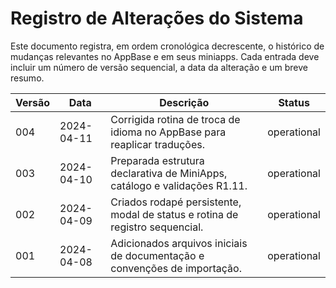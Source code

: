 # Registro de Alterações do Sistema

Este documento registra, em ordem cronológica decrescente, o histórico de mudanças relevantes no AppBase e em seus miniapps. Cada entrada deve incluir um número de versão sequencial, a data da alteração e um breve resumo.

| Versão | Data       | Descrição                                                                 | Status      |
|--------|------------|----------------------------------------------------------------------------|-------------|
| 004    | 2024-04-11 | Corrigida rotina de troca de idioma no AppBase para reaplicar traduções.    | operational |
| 003    | 2024-04-10 | Preparada estrutura declarativa de MiniApps, catálogo e validações R1.11. | operational |
| 002    | 2024-04-09 | Criados rodapé persistente, modal de status e rotina de registro sequencial. | operational |
| 001    | 2024-04-08 | Adicionados arquivos iniciais de documentação e convenções de importação. | operational |
